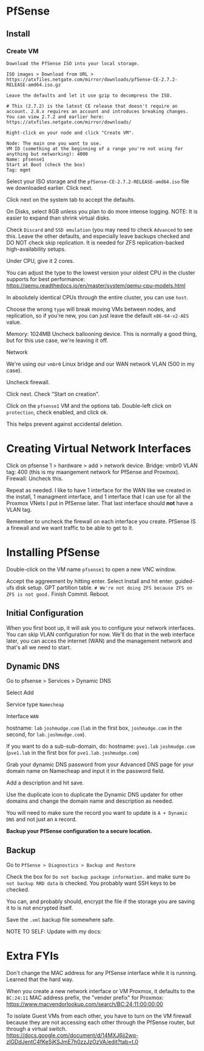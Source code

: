 # PfSense

## Install

### Create VM
```
Download the PfSense ISO into your local storage.

ISO images > Download from URL > https://atxfiles.netgate.com/mirror/downloads/pfSense-CE-2.7.2-RELEASE-amd64.iso.gz

Leave the defaults and let it use gzip to decompress the ISO.

# This (2.7.2) is the latest CE release that doesn't require an account. 2.8.x requires an account and introduces breaking changes. You can view 2.7.2 and earlier here: https://atxfiles.netgate.com/mirror/downloads/

Right-click on your node and click "Create VM".

Node: The main one you want to use.
VM ID (something at the beginning of a range you're not using for anything but networking): 4000
Name: pfsense1
Start at Boot (check the box)
Tag: mgmt
```

Select your ISO storage and the `pfSense-CE-2.7.2-RELEASE-amd64.iso` file we downloaded earlier. Click next.

Click next on the system tab to accept the defaults.

On Disks, select 8GB unless you plan to do more intense logging. NOTE: It is easier to expand than shrink virtual disks.

Check `Discard` and `SSD emulation` (you may need to check `Advanced` to see this. Leave the other defaults, and especially leave backups checked and DO NOT check skip replication. It is needed for ZFS replication-backed high-availability setups.

Under CPU, give it 2 cores.

You can adjust the type to the lowest version your oldest CPU in the cluster supports for best performance: https://qemu.readthedocs.io/en/master/system/qemu-cpu-models.html

In absolutely identical CPUs through the entire cluster, you can use `host`.

Choose the wrong `type` will break moving VMs between nodes, and replication, so if you're new, you can just leave the default `x86-64-v2-AES` value.

Memory: 1024MB
Uncheck ballooning device. This is normally a good thing, but for this use case, we're leaving it off.

Network

We're using our `vmbr0` Linux bridge and our WAN network VLAN (500 in my case).

Uncheck firewall.

Click next. Check "Start on creation".

Click on the `pfsense1` VM and the options tab. Double-left click on `protection`, check enabled, and click ok.

This helps prevent against accidental deletion.

# Creating Virtual Network Interfaces
Click on pfsense 1 > hardware > add > network device.
Bridge: vmbr0
VLAN tag: 400 (this is my maangement network for PfSense and Proxmox).
Firewall: Uncheck this.

Repeat as needed. I like to have 1 interface for the WAN like we created in the install, 1 managment interface, and 1 interface that I can use for all the Proxmox VNets I put in PfSense later. That last interface should **not** have a VLAN tag.

Remember to uncheck the firewall on each interface you create. PfSense IS a firewall and we want traffic to be able to get to it.

# Installing PfSense
Double-click on the VM name `pfsense1` to open a new VNC window.

Accept the aggreement by hitting enter.
Select Install and hit enter.
guided-ufs disk setup. GPT partition table.
`# We're not doing ZFS because ZFS on ZFS is not good.`
Finish
Commit.
Reboot.

## Initial Configuration

When you first boot up, it will ask you to configure your network interfaces. You can skip VLAN configuration for now. We'll do that in the web interface later, you can acces the internet (WAN) and the management network and that's all we need to start.

## Dynamic DNS

Go to pfsense > Services > Dynamic DNS

Select Add

Service type `Namecheap`

Interface `WAN`

hostname: `lab` `joshmudge.com` (`lab` in the first box, `joshmudge.com` in the second, for `lab.joshmudge.com`).

If you want to do a sub-sub-domain, do: hostname: `pve1.lab` `joshmudge.com` (`pve1.lab` in the first box for `pve1.lab.joshmudge.com`)

Grab your dynamic DNS password from your Advanced DNS page for your domain name on Namecheap and input it in the password field.

Add a description and hit save.

Use the duplicate icon to duplicate the Dynamic DNS updater for other domains and change the domain name and description as needed.

You will need to make sure the record you want to update is `A + Dynamic DNS` and not just an `A` record.

**Backup your PfSense configuration to a secure location.**

## Backup

Go to `PfSense > Diagnostics > Backup and Restore`

Check the box for `Do not backup package information.` and make sure `Do not backup RRD data` is checked. You probably want SSH keys to be checked.

You can, and probably should, encrypt the file if the storage you are saving it to is not encrypted itself.

Save the `.xml` backup file somewhere safe.

NOTE TO SELF: Update with my docs: 

# Extra FYIs

Don't change the MAC address for any PfSense interface while it is running. Learned that the hard way.

When you create a new network interface or VM Proxmox, it defaults to the `BC:24:11` MAC  address prefix, the "vender prefix" for Proxmox: https://www.macvendorlookup.com/search/BC:24:11:00:00:00

To isolate Guest VMs from each other, you have to turn on the VM firewall because they are not accessing each other through the PfSense router, but through a virtual switch.
https://docs.google.com/document/d/14MXJ6jj2wq-zlGDdJentC4fKeSjKSJmE7h0zzJzOzVA/edit?tab=t.0
